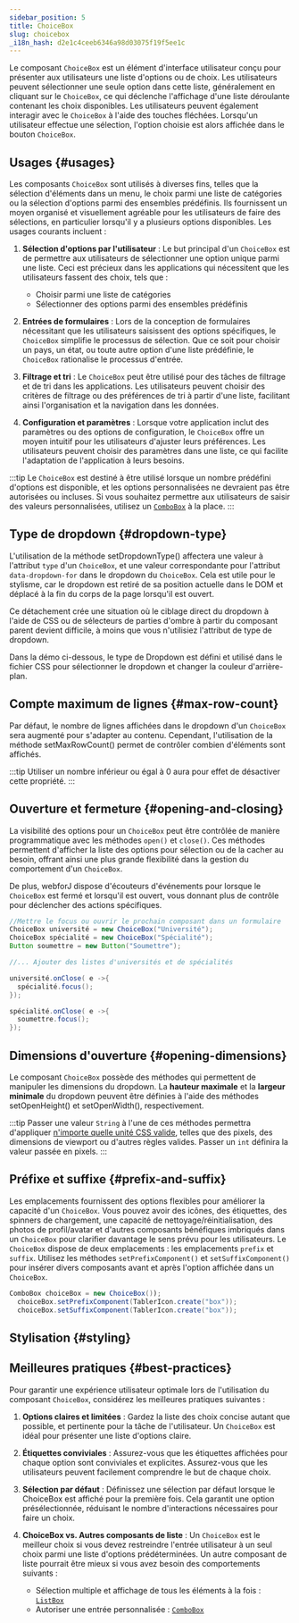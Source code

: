 ```yaml
---
sidebar_position: 5
title: ChoiceBox
slug: choicebox
_i18n_hash: d2e1c4ceeb6346a98d03075f19f5ee1c
---
```

<DocChip chip='shadow' />
<DocChip chip='name' label="dwc-choicebox" />
<DocChip chip='since' label='23.05' />
<JavadocLink type="foundation" location="com/webforj/component/list/ChoiceBox" top='true'/>

<ParentLink parent="Liste" />

Le composant `ChoiceBox` est un élément d'interface utilisateur conçu pour présenter aux utilisateurs une liste d'options ou de choix. Les utilisateurs peuvent sélectionner une seule option dans cette liste, généralement en cliquant sur le `ChoiceBox`, ce qui déclenche l'affichage d'une liste déroulante contenant les choix disponibles. Les utilisateurs peuvent également interagir avec le `ChoiceBox` à l'aide des touches fléchées. Lorsqu'un utilisateur effectue une sélection, l'option choisie est alors affichée dans le bouton `ChoiceBox`.

## Usages {#usages}
Les composants `ChoiceBox` sont utilisés à diverses fins, telles que la sélection d'éléments dans un menu, le choix parmi une liste de catégories ou la sélection d'options parmi des ensembles prédéfinis. Ils fournissent un moyen organisé et visuellement agréable pour les utilisateurs de faire des sélections, en particulier lorsqu'il y a plusieurs options disponibles. Les usages courants incluent :

1. **Sélection d'options par l'utilisateur** : Le but principal d'un `ChoiceBox` est de permettre aux utilisateurs de sélectionner une option unique parmi une liste. Ceci est précieux dans les applications qui nécessitent que les utilisateurs fassent des choix, tels que :
    - Choisir parmi une liste de catégories
    - Sélectionner des options parmi des ensembles prédéfinis

2. **Entrées de formulaires** : Lors de la conception de formulaires nécessitant que les utilisateurs saisissent des options spécifiques, le `ChoiceBox` simplifie le processus de sélection. Que ce soit pour choisir un pays, un état, ou toute autre option d'une liste prédéfinie, le `ChoiceBox` rationalise le processus d'entrée.

3. **Filtrage et tri** : Le `ChoiceBox` peut être utilisé pour des tâches de filtrage et de tri dans les applications. Les utilisateurs peuvent choisir des critères de filtrage ou des préférences de tri à partir d'une liste, facilitant ainsi l'organisation et la navigation dans les données.

4. **Configuration et paramètres** : Lorsque votre application inclut des paramètres ou des options de configuration, le `ChoiceBox` offre un moyen intuitif pour les utilisateurs d'ajuster leurs préférences. Les utilisateurs peuvent choisir des paramètres dans une liste, ce qui facilite l'adaptation de l'application à leurs besoins.

:::tip
Le `ChoiceBox` est destiné à être utilisé lorsque un nombre prédéfini d'options est disponible, et les options personnalisées ne devraient pas être autorisées ou incluses. Si vous souhaitez permettre aux utilisateurs de saisir des valeurs personnalisées, utilisez un [`ComboBox`](./combo-box.md) à la place.
:::

## Type de dropdown {#dropdown-type}

L'utilisation de la méthode <JavadocLink type="foundation" location="com/webforj/component/list/DwcSelectDropdown" code='true' suffix='#setDropdownType(java.lang.String)'>setDropdownType()</JavadocLink> affectera une valeur à l'attribut `type` d'un `ChoiceBox`, et une valeur correspondante pour l'attribut `data-dropdown-for` dans le dropdown du `ChoiceBox`. Cela est utile pour le stylisme, car le dropdown est retiré de sa position actuelle dans le DOM et déplacé à la fin du corps de la page lorsqu'il est ouvert.

<!-- ![exemple type](/img/components/_images/choicebox/type.png)
![exemple type](/img/components/_images/choicebox/type_zoomed.png) -->

Ce détachement crée une situation où le ciblage direct du dropdown à l'aide de CSS ou de sélecteurs de parties d'ombre à partir du composant parent devient difficile, à moins que vous n'utilisiez l'attribut de type de dropdown.

Dans la démo ci-dessous, le type de Dropdown est défini et utilisé dans le fichier CSS pour sélectionner le dropdown et changer la couleur d'arrière-plan.

<ComponentDemo 
path='/webforj/choiceboxdropdowntype?' 
javaE='https://raw.githubusercontent.com/webforj/webforj-documentation/refs/heads/main/src/main/java/com/webforj/samples/views/lists/choicebox/ChoiceboxDropdownTypeView.java'
cssURL='/css/lists/combobox/comboBoxDropDownType.css'
height='250px'
/>

## Compte maximum de lignes {#max-row-count}

Par défaut, le nombre de lignes affichées dans le dropdown d'un `ChoiceBox` sera augmenté pour s'adapter au contenu. Cependant, l'utilisation de la méthode <JavadocLink type="foundation" location="com/webforj/component/list/DwcSelectDropdown" code='true' suffix='#setMaxRowCount(int)'>setMaxRowCount()</JavadocLink> permet de contrôler combien d'éléments sont affichés.

:::tip
Utiliser un nombre inférieur ou égal à 0 aura pour effet de désactiver cette propriété.
:::

<ComponentDemo 
path='/webforj/choiceboxmaxrow?' 
javaE='https://raw.githubusercontent.com/webforj/webforj-documentation/refs/heads/main/src/main/java/com/webforj/samples/views/lists/choicebox/ChoiceboxMaxRowView.java'
height='450px'
/>

## Ouverture et fermeture {#opening-and-closing}

La visibilité des options pour un `ChoiceBox` peut être contrôlée de manière programmatique avec les méthodes `open()` et `close()`. Ces méthodes permettent d'afficher la liste des options pour sélection ou de la cacher au besoin, offrant ainsi une plus grande flexibilité dans la gestion du comportement d'un `ChoiceBox`.

De plus, webforJ dispose d'écouteurs d'événements pour lorsque le `ChoiceBox` est fermé et lorsqu'il est ouvert, vous donnant plus de contrôle pour déclencher des actions spécifiques.

```Java
//Mettre le focus ou ouvrir le prochain composant dans un formulaire
ChoiceBox université = new ChoiceBox("Université");
ChoiceBox spécialité = new ChoiceBox("Spécialité");
Button soumettre = new Button("Soumettre");

//... Ajouter des listes d'universités et de spécialités

université.onClose( e ->{
  spécialité.focus();
});

spécialité.onClose( e ->{
  soumettre.focus();
});
```

## Dimensions d'ouverture {#opening-dimensions}

Le composant `ChoiceBox` possède des méthodes qui permettent de manipuler les dimensions du dropdown. La **hauteur maximale** et la **largeur minimale** du dropdown peuvent être définies à l'aide des méthodes <JavadocLink type="foundation" location="com/webforj/component/list/DwcSelectDropdown" code='true' suffix='#setOpenHeight(int)'>setOpenHeight()</JavadocLink> et <JavadocLink type="foundation" location="com/webforj/component/list/DwcSelectDropdown" code='true' suffix='#setOpenWidth(int)'>setOpenWidth()</JavadocLink>, respectivement.

:::tip
Passer une valeur `String` à l'une de ces méthodes permettra d'appliquer [n'importe quelle unité CSS valide](https://developer.mozilla.org/en-US/docs/Learn/CSS/Building_blocks/Values_and_units), telles que des pixels, des dimensions de viewport ou d'autres règles valides. Passer un `int` définira la valeur passée en pixels.
:::

## Préfixe et suffixe {#prefix-and-suffix}

Les emplacements fournissent des options flexibles pour améliorer la capacité d'un `ChoiceBox`. Vous pouvez avoir des icônes, des étiquettes, des spinners de chargement, une capacité de nettoyage/réinitialisation, des photos de profil/avatar et d'autres composants bénéfiques imbriqués dans un `ChoiceBox` pour clarifier davantage le sens prévu pour les utilisateurs. Le `ChoiceBox` dispose de deux emplacements : les emplacements `prefix` et `suffix`. Utilisez les méthodes `setPrefixComponent()` et `setSuffixComponent()` pour insérer divers composants avant et après l'option affichée dans un `ChoiceBox`.

```java
ComboBox choiceBox = new ChoiceBox());
  choiceBox.setPrefixComponent(TablerIcon.create("box"));
  choiceBox.setSuffixComponent(TablerIcon.create("box"));
```

## Stylisation {#styling}

<TableBuilder name="ChoiceBox" />

## Meilleures pratiques {#best-practices}

Pour garantir une expérience utilisateur optimale lors de l'utilisation du composant `ChoiceBox`, considérez les meilleures pratiques suivantes :

1. **Options claires et limitées** : Gardez la liste des choix concise autant que possible, et pertinente pour la tâche de l'utilisateur. Un `ChoiceBox` est idéal pour présenter une liste d'options claire.

2. **Étiquettes conviviales** : Assurez-vous que les étiquettes affichées pour chaque option sont conviviales et explicites. Assurez-vous que les utilisateurs peuvent facilement comprendre le but de chaque choix.

3. **Sélection par défaut** : Définissez une sélection par défaut lorsque le ChoiceBox est affiché pour la première fois. Cela garantit une option présélectionnée, réduisant le nombre d'interactions nécessaires pour faire un choix.

4. **ChoiceBox vs. Autres composants de liste** : Un `ChoiceBox` est le meilleur choix si vous devez restreindre l'entrée utilisateur à un seul choix parmi une liste d'options prédéterminées. Un autre composant de liste pourrait être mieux si vous avez besoin des comportements suivants :
    - Sélection multiple et affichage de tous les éléments à la fois : [`ListBox`](./list-box.md)
    - Autoriser une entrée personnalisée : [`ComboBox`](./combo-box.md)
